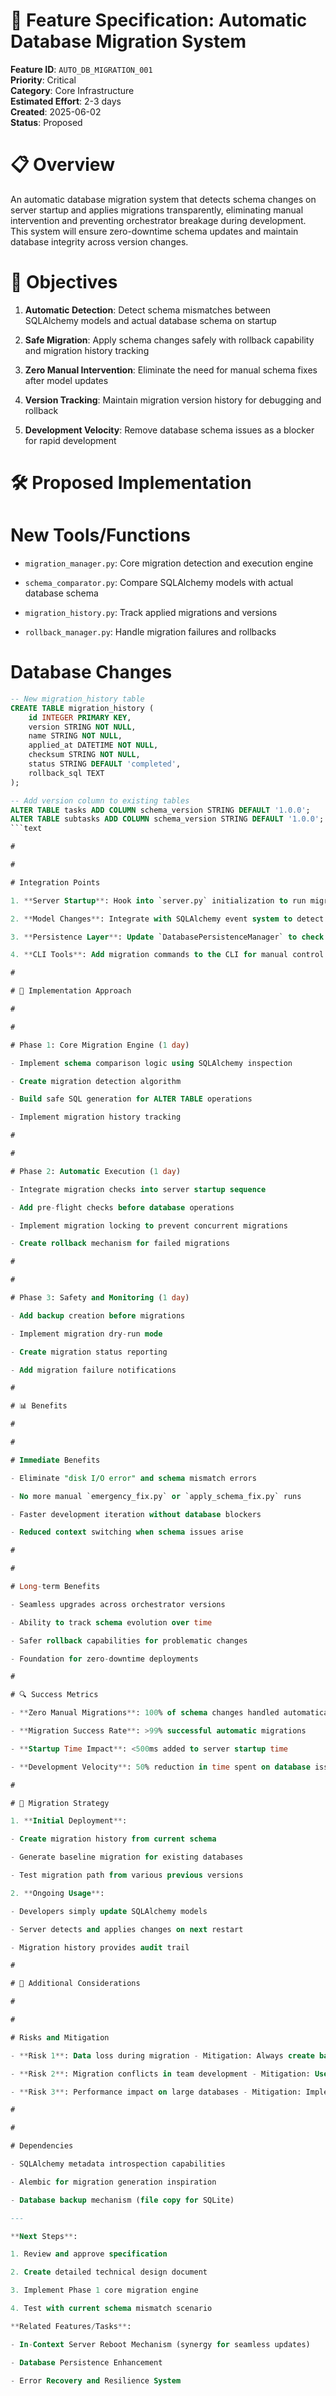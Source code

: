 

# 🔧 Feature Specification: Automatic Database Migration System

**Feature ID**: `AUTO_DB_MIGRATION_001`  
**Priority**: Critical  
**Category**: Core Infrastructure  
**Estimated Effort**: 2-3 days  
**Created**: 2025-06-02  
**Status**: Proposed  

#

# 📋 Overview

An automatic database migration system that detects schema changes on server startup and applies migrations transparently, eliminating manual intervention and preventing orchestrator breakage during development. This system will ensure zero-downtime schema updates and maintain database integrity across version changes.

#

# 🎯 Objectives

1. **Automatic Detection**: Detect schema mismatches between SQLAlchemy models and actual database schema on startup

2. **Safe Migration**: Apply schema changes safely with rollback capability and migration history tracking

3. **Zero Manual Intervention**: Eliminate the need for manual schema fixes after model updates

4. **Version Tracking**: Maintain migration version history for debugging and rollback

5. **Development Velocity**: Remove database schema issues as a blocker for rapid development

#

# 🛠️ Proposed Implementation

#

#

# New Tools/Functions

- `migration_manager.py`: Core migration detection and execution engine

- `schema_comparator.py`: Compare SQLAlchemy models with actual database schema

- `migration_history.py`: Track applied migrations and versions

- `rollback_manager.py`: Handle migration failures and rollbacks

#

#

# Database Changes

```sql
-- New migration_history table
CREATE TABLE migration_history (
    id INTEGER PRIMARY KEY,
    version STRING NOT NULL,
    name STRING NOT NULL,
    applied_at DATETIME NOT NULL,
    checksum STRING NOT NULL,
    status STRING DEFAULT 'completed',
    rollback_sql TEXT
);

-- Add version column to existing tables
ALTER TABLE tasks ADD COLUMN schema_version STRING DEFAULT '1.0.0';
ALTER TABLE subtasks ADD COLUMN schema_version STRING DEFAULT '1.0.0';
```text

#

#

# Integration Points

1. **Server Startup**: Hook into `server.py` initialization to run migrations before accepting connections

2. **Model Changes**: Integrate with SQLAlchemy event system to detect model changes

3. **Persistence Layer**: Update `DatabasePersistenceManager` to check schema compatibility

4. **CLI Tools**: Add migration commands to the CLI for manual control when needed

#

# 🔄 Implementation Approach

#

#

# Phase 1: Core Migration Engine (1 day)

- Implement schema comparison logic using SQLAlchemy inspection

- Create migration detection algorithm

- Build safe SQL generation for ALTER TABLE operations

- Implement migration history tracking

#

#

# Phase 2: Automatic Execution (1 day)

- Integrate migration checks into server startup sequence

- Add pre-flight checks before database operations

- Implement migration locking to prevent concurrent migrations

- Create rollback mechanism for failed migrations

#

#

# Phase 3: Safety and Monitoring (1 day)

- Add backup creation before migrations

- Implement migration dry-run mode

- Create migration status reporting

- Add migration failure notifications

#

# 📊 Benefits

#

#

# Immediate Benefits

- Eliminate "disk I/O error" and schema mismatch errors

- No more manual `emergency_fix.py` or `apply_schema_fix.py` runs

- Faster development iteration without database blockers

- Reduced context switching when schema issues arise

#

#

# Long-term Benefits

- Seamless upgrades across orchestrator versions

- Ability to track schema evolution over time

- Safer rollback capabilities for problematic changes

- Foundation for zero-downtime deployments

#

# 🔍 Success Metrics

- **Zero Manual Migrations**: 100% of schema changes handled automatically

- **Migration Success Rate**: >99% successful automatic migrations

- **Startup Time Impact**: <500ms added to server startup time

- **Development Velocity**: 50% reduction in time spent on database issues

#

# 🎯 Migration Strategy

1. **Initial Deployment**: 

- Create migration history from current schema

- Generate baseline migration for existing databases

- Test migration path from various previous versions

2. **Ongoing Usage**:

- Developers simply update SQLAlchemy models

- Server detects and applies changes on next restart

- Migration history provides audit trail

#

# 📝 Additional Considerations

#

#

# Risks and Mitigation

- **Risk 1**: Data loss during migration - Mitigation: Always create backup before migration, implement dry-run mode

- **Risk 2**: Migration conflicts in team development - Mitigation: Use checksums and conflict detection

- **Risk 3**: Performance impact on large databases - Mitigation: Implement progressive migration for large tables

#

#

# Dependencies

- SQLAlchemy metadata introspection capabilities

- Alembic for migration generation inspiration

- Database backup mechanism (file copy for SQLite)

---

**Next Steps**: 

1. Review and approve specification

2. Create detailed technical design document

3. Implement Phase 1 core migration engine

4. Test with current schema mismatch scenario

**Related Features/Tasks**:

- In-Context Server Reboot Mechanism (synergy for seamless updates)

- Database Persistence Enhancement

- Error Recovery and Resilience System
